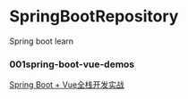# SpringBootRepository
Spring boot learn

### 001spring-boot-vue-demos
  [Spring Boot + Vue全栈开发实战](https://book.douban.com/subject/30747218/)